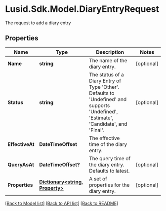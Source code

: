 # Lusid.Sdk.Model.DiaryEntryRequest
The request to add a diary entry

## Properties

Name | Type | Description | Notes
------------ | ------------- | ------------- | -------------
**Name** | **string** | The name of the diary entry. | [optional] 
**Status** | **string** | The status of a Diary Entry of Type &#39;Other&#39;. Defaults to &#39;Undefined&#39; and supports &#39;Undefined&#39;, &#39;Estimate&#39;, &#39;Candidate&#39;, and &#39;Final&#39;. | [optional] 
**EffectiveAt** | **DateTimeOffset** | The effective time of the diary entry. | 
**QueryAsAt** | **DateTimeOffset?** | The query time of the diary entry. Defaults to latest. | [optional] 
**Properties** | [**Dictionary&lt;string, Property&gt;**](Property.md) | A set of properties for the diary entry. | [optional] 

[[Back to Model list]](../README.md#documentation-for-models) [[Back to API list]](../README.md#documentation-for-api-endpoints) [[Back to README]](../README.md)

